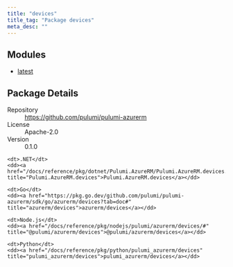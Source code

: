 ```yaml
---
title: "devices"
title_tag: "Package devices"
meta_desc: ""
---
```


<!-- WARNING: this file was generated by Pulumi Docs Generator. -->
<!-- Do not edit by hand unless you're certain you know what you are doing! -->



<h2 id="modules">Modules</h2>
<ul class="api">
    <li><a href="latest/" title="latest"><span class="symbol module"></span>latest</a></li>
</ul>

<h2 id="package-details">Package Details</h2>
<dl class="package-details">
	<dt>Repository</dt>
	<dd><a href="https://github.com/pulumi/pulumi-azurerm">https://github.com/pulumi/pulumi-azurerm</a></dd>
	<dt>License</dt>
	<dd>Apache-2.0</dd>
	<dt>Version</dt>
	<dd>0.1.0</dd>
</dl>



<dl class="tabular">

    <dt>.NET</dt>
    <dd><a href="/docs/reference/pkg/dotnet/Pulumi.AzureRM/Pulumi.AzureRM.devices.html" title="Pulumi.AzureRM.devices">Pulumi.AzureRM.devices</a></dd>

    <dt>Go</dt>
    <dd><a href="https://pkg.go.dev/github.com/pulumi/pulumi-azurerm/sdk/go/azurerm/devices?tab=doc#" title="azurerm/devices">azurerm/devices</a></dd>

    <dt>Node.js</dt>
    <dd><a href="/docs/reference/pkg/nodejs/pulumi/azurerm/devices/#" title="@pulumi/azurerm/devices">@pulumi/azurerm/devices</a></dd>

    <dt>Python</dt>
    <dd><a href="/docs/reference/pkg/python/pulumi_azurerm/devices" title="pulumi_azurerm/devices">pulumi_azurerm/devices</a></dd>

</dl>

